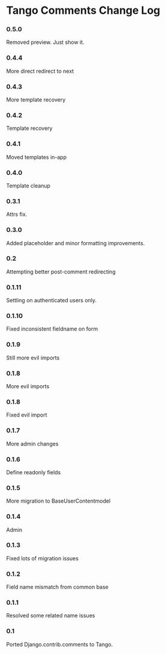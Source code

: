 # Tango Comments Change Log

### 0.5.0
Removed preview. Just show it.

### 0.4.4
More direct redirect to next

### 0.4.3
More template recovery

### 0.4.2
Template recovery

### 0.4.1
Moved templates in-app

### 0.4.0
Template cleanup

### 0.3.1
Attrs fix.

### 0.3.0
Added placeholder and minor formatting improvements.

### 0.2
Attempting better post-comment redirecting

### 0.1.11
Settling on authenticated users only.

### 0.1.10
Fixed inconsistent fieldname on form

### 0.1.9
Still more evil imports

### 0.1.8
More evil imports

### 0.1.8
Fixed evil import

### 0.1.7
More admin changes

### 0.1.6
Define readonly fields

### 0.1.5
More migration to BaseUserContentmodel

### 0.1.4 
Admin 

### 0.1.3 
Fixed lots of migration issues

### 0.1.2 
Field name mismatch from common base

### 0.1.1 
Resolved some related name issues

### 0.1
Ported Django.contrib.comments to Tango.
